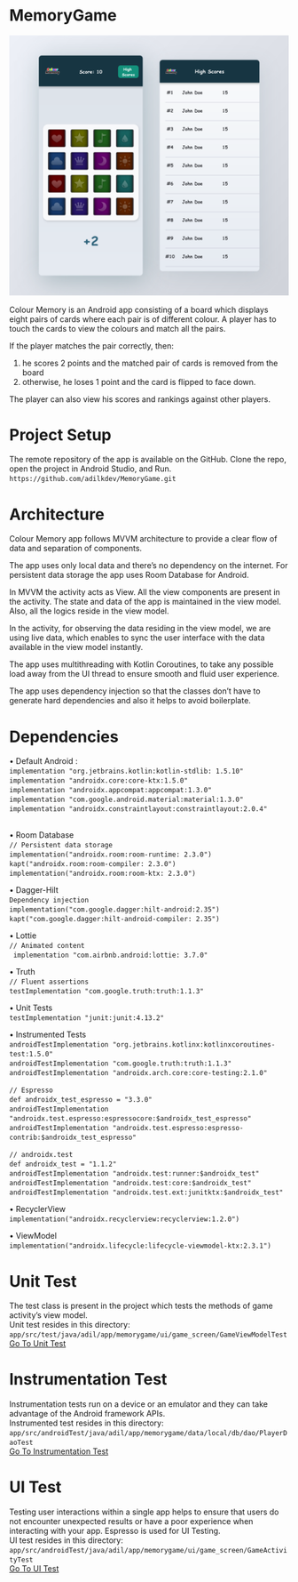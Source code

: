 # MemoryGame

<img src="ui_design/MemoryGameUI.png" />

Colour Memory is an Android app consisting of a board which displays eight pairs of cards where each pair is of different colour. 
A player has to touch the cards to view the colours and match all the pairs. 

If the player matches the pair correctly, then:
1. he scores 2 points and the matched pair of cards is removed from the board
2. otherwise, he loses 1 point and the card is flipped to face down.

The player can also view his scores and rankings against other players.

# Project Setup
The remote repository of the app is available on the GitHub.
Clone the repo, open the project in Android Studio, and Run.
`https://github.com/adilkdev/MemoryGame.git`

# Architecture
Colour Memory app follows MVVM architecture to provide a clear flow of data and separation of components.

The app uses only local data and there’s no dependency on the internet. For persistent data storage the app uses Room Database for Android.

In MVVM the activity acts as View. All the view components are present in the activity. The state and data of the app is maintained in the view model. 
Also, all the logics reside in the view model.

In the activity, for observing the data residing in the view model, we are using live data, which enables to sync the user interface with the data
available in the view model instantly.

The app uses multithreading with Kotlin Coroutines, to take any possible load away from the UI thread to ensure smooth and
fluid user experience.

The app uses dependency injection so that the classes don’t
have to generate hard dependencies and also it helps to avoid
boilerplate.

# Dependencies

• Default Android : <br /> 
`implementation "org.jetbrains.kotlin:kotlin-stdlib: 1.5.10"` <br />
`implementation "androidx.core:core-ktx:1.5.0"` <br />
`implementation "androidx.appcompat:appcompat:1.3.0"` <br />
`implementation "com.google.android.material:material:1.3.0"` <br />
`implementation "androidx.constraintlayout:constraintlayout:2.0.4"` <br /> <br />

• Room Database <br />
`// Persistent data storage` <br />
`implementation("androidx.room:room-runtime: 2.3.0")` <br />
`kapt("androidx.room:room-compiler: 2.3.0")` <br />
`implementation("androidx.room:room-ktx: 2.3.0")` <br />

• Dagger-Hilt <br />
`Dependency injection` <br />
`implementation("com.google.dagger:hilt-android:2.35")` <br />
`kapt("com.google.dagger:hilt-android-compiler: 2.35")` <br />

• Lottie <br />
`// Animated content` <br />
` implementation "com.airbnb.android:lottie: 3.7.0"` <br />

• Truth <br />
`// Fluent assertions` <br />
`testImplementation "com.google.truth:truth:1.1.3"` <br />

• Unit Tests <br />
`testImplementation "junit:junit:4.13.2"` <br />

• Instrumented Tests <br />
`androidTestImplementation "org.jetbrains.kotlinx:kotlinxcoroutines-test:1.5.0"` <br />
`androidTestImplementation "com.google.truth:truth:1.1.3"` <br />
`androidTestImplementation "androidx.arch.core:core-testing:2.1.0"` <br />

`// Espresso` <br />
`def androidx_test_espresso = "3.3.0"` <br />
`androidTestImplementation "androidx.test.espresso:espressocore:$androidx_test_espresso"` <br />
`androidTestImplementation "androidx.test.espresso:espresso-contrib:$androidx_test_espresso"` <br />

`// androidx.test` <br />
`def androidx_test = "1.1.2"` <br />
`androidTestImplementation "androidx.test:runner:$androidx_test"` <br />
`androidTestImplementation "androidx.test:core:$androidx_test"` <br />
`androidTestImplementation "androidx.test.ext:junitktx:$androidx_test"` <br />

• RecyclerView <br />
`implementation("androidx.recyclerview:recyclerview:1.2.0")` <br />

• ViewModel <br />
 `implementation("androidx.lifecycle:lifecycle-viewmodel-ktx:2.3.1")` <br />
 
# Unit Test 
The test class is present in the project which tests the methods of game activity’s view model. <br />
Unit test resides in this directory: <br />
`app/src/test/java/adil/app/memorygame/ui/game_screen/GameViewModelTest` <br />
[Go To Unit Test](https://github.com/adilkdev/MemoryGame/blob/master/app/src/test/java/adil/app/memorygame/ui/game_screen/GameViewModelTest.kt)

# Instrumentation Test
Instrumentation tests run on a device or an emulator and they can take advantage of the Android framework APIs. <br />
Instrumented test resides in this directory: <br />
`app/src/androidTest/java/adil/app/memorygame/data/local/db/dao/PlayerDaoTest` <br />
[Go To Instrumentation Test](https://github.com/adilkdev/MemoryGame/blob/master/app/src/androidTest/java/adil/app/memorygame/data/local/db/dao/PlayerDaoTest.kt)

# UI Test
Testing user interactions within a single app helps to ensure that users do not encounter unexpected results or have a poor
experience when interacting with your app. Espresso is used for UI Testing. <br />
UI test resides in this directory: <br />
`app/src/androidTest/java/adil/app/memorygame/ui/game_screen/GameActivityTest` <br />
[Go To UI Test](https://github.com/adilkdev/MemoryGame/blob/master/app/src/androidTest/java/adil/app/memorygame/ui/game_screen/GameActivityTest.kt)
